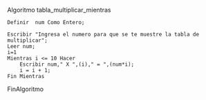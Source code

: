 Algoritmo tabla_multiplicar_mientras
	
	Definir  num Como Entero;
	
	Escribir "Ingresa el numero para que se te muestre la tabla de multiplicar";
	Leer num;
	i=1
	Mientras i <= 10 Hacer
		Escribir num," X ",(i)," = ",(num*i);
		i = i + 1;
	Fin Mientras
	
FinAlgoritmo
